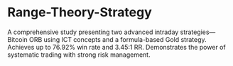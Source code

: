 # Range-Theory-Strategy
A comprehensive study presenting two advanced intraday strategies—Bitcoin ORB using ICT concepts and a formula-based Gold strategy. Achieves up to 76.92% win rate and 3.45:1 RR. Demonstrates the power of systematic trading with strong risk management.
